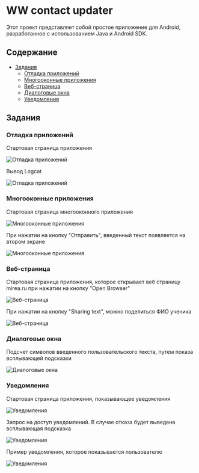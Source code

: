 # WW contact updater

Этот проект представляет собой простое приложение для Android, разработанное с использованием Java и Android SDK.

## Содержание

- [Задания](#задания)
  - [Отладка приложений](#отладка-приложений)
  - [Многооконные приложения](#многооконные-приложения)
  - [Веб-страница](#веб-страница)
  - [Диалоговые окна](#диалоговые-окна)
  - [Уведомления](#уведомления)
  

## Задания

### Отладка приложений

Стартовая страница приложения

![Отладка приложений](images/1_1.png)

Вывод Logcat

![Отладка приложений](images/1_2.png)


### Многооконные приложения

Стартовая страница многооконного приложения

![Многооконные приложения](images/2_1.png)

При нажатии на кнопку "Отправить", введенный текст появляется на втором экране

![Многооконные приложения](images/2_2.png)

### Веб-страница

Стартовая страница приложения, которое открывает веб страницу mirea.ru при нажатии на кнопку "Open Browser"

![Веб-страница](images/3_1.png)

При нажатии на кнопку "Sharing text", можно поделиться ФИО ученика

![Веб-страница](images/3_2.png)

### Диалоговые окна

Подсчет символов введенного пользовательского текста, путем показа всплывающей подсказки

![Диалоговые окна](images/4_1.png)

### Уведомления

Стартовая страница приложения, показывающее уведомления

![Уведомления](images/5_1.png)

Запрос на доступ уведомлений. В случае отказа будет выведена всплывающая подсказка

![Уведомления](images/5_2.png)

Пример уведомления, которое показывается пользователю

![Уведомления](images/5_3.png)
